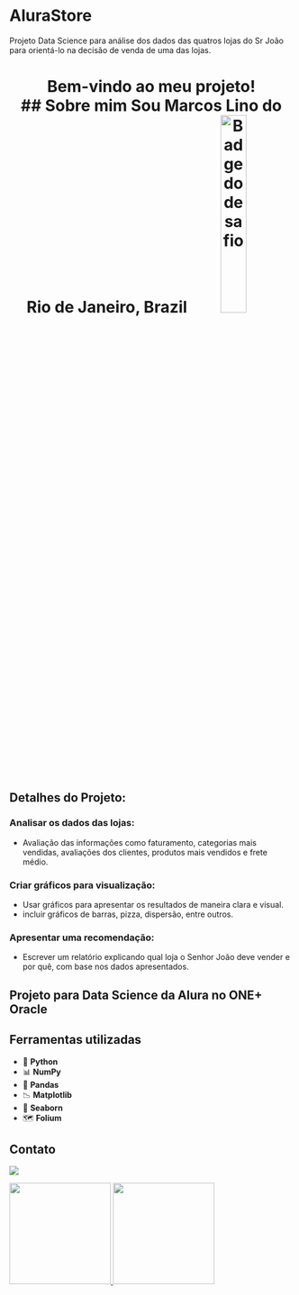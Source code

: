 # AluraStore
Projeto Data Science para análise dos dados das quatros lojas do Sr João para orientá-lo na decisão de venda de uma das lojas. 
<h1 align="center"> Bem-vindo ao meu projeto!
<div> 
 ## Sobre mim
 Sou Marcos Lino do Rio de Janeiro, Brazil
<picture> 
<source media="(prefers-color-scheme: dark)" srcset="![Badge Alura Store](https://github.com/user-attachments/assets/8dc8aca5-0f08-4be2-a9cd-56ebe13e35e4)
">
 <source media="(prefers-color-scheme: light)" srcset="![Badge Alura Store](https://github.com/user-attachments/assets/f288b965-e12b-486a-87a9-15aa9a343746)
">
 <img alt="Badge do desafio" src width="30%" srcset="![Badge Alura Store](https://github.com/user-attachments/assets/8f1b33af-cbae-4dce-98a4-0b13491664b8)">
</picture>
</div>
 
## Detalhes do Projeto:
### Analisar os dados das lojas:
- Avaliação das informações como faturamento, categorias mais vendidas, avaliações dos clientes, produtos mais vendidos e frete médio.
### Criar gráficos para visualização:
- Usar gráficos para apresentar os resultados de maneira clara e visual.
- incluir gráficos de barras, pizza, dispersão, entre outros.
### Apresentar uma recomendação:
- Escrever um relatório explicando qual loja o Senhor João deve vender e por quê, com base nos dados apresentados.

## Projeto para Data Science da Alura no ONE+ Oracle

## Ferramentas utilizadas
- 🐍 **Python**
- 📊 **NumPy**
- 🐼 **Pandas**
- 📉 **Matplotlib**
- 🌊 **Seaborn**
- 🗺️ **Folium**


## Contato
<a href="https://www.linkedin.com/in/marcoslinoti" target="_blank"><img loading="lazy" src="https://img.shields.io/badge/-LinkedIn-%230077B5?style=for-the-badge&logo=linkedin&logoColor=white" target="_blank"></a>   
</div>

<div>
<a href="https://github.com/linomar31">
<img loading="lazy" height="180em" src="https://github-readme-stats.vercel.app/api/top-langs/?username=linomar31&layout=compact&langs_count=7&theme=dracula"/>
<img loading="lazy" height="180em" src="https://github-readme-stats.vercel.app/api?username=linomar31&show_icons=true&theme=dracula&include_all_commits=true&count_private=true"/>
</div>
